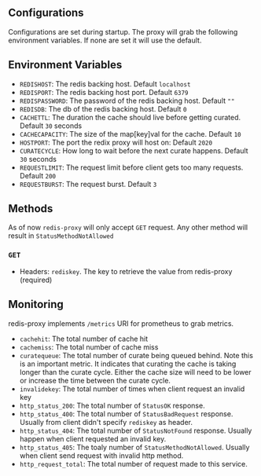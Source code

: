 ## Configurations 
Configurations are set during startup. The proxy will grab the following environment variables. If none are set it will use the default. 

## Environment Variables
* `REDISHOST`: The redis backing host. Default `localhost`
* `REDISPORT`: The redis backing host port. Default `6379`
* `REDISPASSWORD`: The password of the redis backing host. Default `""`
* `REDISDB`: The db of the redis backing host. Default `0`
* `CACHETTL`:  The duration the cache should live before getting curated. Default `30` seconds
* `CACHECAPACITY`: The size of the map[key]val for the cache. Default `10`
* `HOSTPORT`: The port the redix proxy will host on: Default `2020`
* `CURATECYCLE`: How long to wait before the next curate happens. Default `30` seconds
* `REQUESTLIMIT`: The request limit before client gets too many requests. Default `200`
* `REQUESTBURST`: The request burst. Default `3`

## Methods 
As of now `redis-proxy` will only accept `GET` request. Any other method will result in `StatusMethodNotAllowed`

### `GET`
* Headers: `rediskey`. The key to retrieve the value from redis-proxy (required)

## Monitoring 
 redis-proxy implements `/metrics` URI for prometheus to grab metrics. 
* `cachehit`: The total number of cache hit
* `cachemiss`: The total number of cache miss 
* `curatequeue`: The total number of curate being queued behind. Note this is an important metric. It indicates that curating the cache is taking longer than the curate cycle. Either the cache size will need to be lower or increase the time between the curate cycle. 
* `invalidekey`: The total number of times when client request an invalid key
* `http_status_200`: The total number of `StatusOK` response.
* `http_status_400`: The total number of `StatusBadRequest` response. Usually from client didn't specify `rediskey` as header.
* `http_status_404`: The total number of `StatusNotFound` response. Usually happen when client requested an invalid key.
* `http_status_405`: The toaly number of `StatusMethodNotAllowed`. Usually when client send request with invalid http method. 
* `http_request_total`: The total number of request made to this service.

